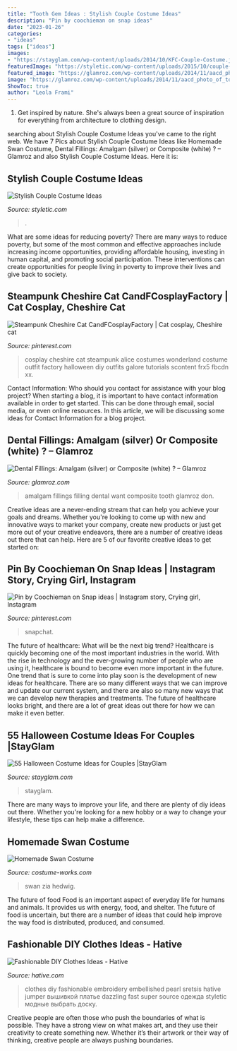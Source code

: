 ```yaml
---
title: "Tooth Gem Ideas : Stylish Couple Costume Ideas"
description: "Pin by coochieman on snap ideas"
date: "2023-01-26"
categories:
- "ideas"
tags: ["ideas"]
images:
- "https://stayglam.com/wp-content/uploads/2014/10/KFC-Couple-Costume.jpg"
featuredImage: "https://styletic.com/wp-content/uploads/2015/10/couple-costume-ideas/14-couple-costume-ideas.jpg"
featured_image: "https://glamroz.com/wp-content/uploads/2014/11/aacd_photo_of_tooth_colored_fillings.jpg"
image: "https://glamroz.com/wp-content/uploads/2014/11/aacd_photo_of_tooth_colored_fillings.jpg"
ShowToc: true
author: "Leola Frami"
---
```



1. Get inspired by nature. She's always been a great source of inspiration for everything from architecture to clothing design.

	

		
searching about Stylish Couple Costume Ideas you've came to the right web. We have 7 Pics about Stylish Couple Costume Ideas like Homemade Swan Costume, Dental Fillings: Amalgam (silver) or Composite (white) ? – Glamroz and also Stylish Couple Costume Ideas. Here it is:
		
    
## Stylish Couple Costume Ideas

<img loading=lazy src="https://styletic.com/wp-content/uploads/2015/10/couple-costume-ideas/14-couple-costume-ideas.jpg" onerror="this.onerror=null;this.src='https://tse3.mm.bing.net/th?id=OIP.5eWxGIdwOPKB9GWIwHUfMAHaJ4&amp;pid=15.1';" alt="Stylish Couple Costume Ideas">

_Source: styletic.com_

>. 

	

What are some ideas for reducing poverty?
There are many ways to reduce poverty, but some of the most common and effective approaches include increasing income opportunities, providing affordable housing, investing in human capital, and promoting social participation. These interventions can create opportunities for people living in poverty to improve their lives and give back to society.

    
## Steampunk Cheshire Cat CandFCosplayFactory | Cat Cosplay, Cheshire Cat

<img loading=lazy src="https://i.pinimg.com/736x/00/5f/e4/005fe4d76d935d8d97066f8dbaf90bbc.jpg" onerror="this.onerror=null;this.src='https://tse3.mm.bing.net/th?id=OIP.TvadUuALMGl_Y-MINQMWhQHaL7&amp;pid=15.1';" alt="Steampunk Cheshire Cat CandFCosplayFactory | Cat cosplay, Cheshire cat">

_Source: pinterest.com_

>cosplay cheshire cat steampunk alice costumes wonderland costume outfit factory halloween diy outfits galore tutorials scontent frx5 fbcdn xx. 

	

Contact Information: Who should you contact for assistance with your blog project?
When starting a blog, it is important to have contact information available in order to get started. This can be done through email, social media, or even online resources. In this article, we will be discussing some ideas for Contact Information for a blog project.

    
## Dental Fillings: Amalgam (silver) Or Composite (white) ? – Glamroz

<img loading=lazy src="https://glamroz.com/wp-content/uploads/2014/11/aacd_photo_of_tooth_colored_fillings.jpg" onerror="this.onerror=null;this.src='https://tse3.mm.bing.net/th?id=OIP.gHs4PLIbopp_KzcDfnxeDwHaC-&amp;pid=15.1';" alt="Dental Fillings: Amalgam (silver) or Composite (white) ? – Glamroz">

_Source: glamroz.com_

>amalgam fillings filling dental want composite tooth glamroz don. 

	

Creative ideas are a never-ending stream that can help you achieve your goals and dreams. Whether you're looking to come up with new and innovative ways to market your company, create new products or just get more out of your creative endeavors, there are a number of creative ideas out there that can help. Here are 5 of our favorite creative ideas to get started on: 

    
## Pin By Coochieman On Snap Ideas | Instagram Story, Crying Girl, Instagram

<img loading=lazy src="https://i.pinimg.com/736x/81/8c/c3/818cc39af2b262c4a7bff1bf922cd98a.jpg" onerror="this.onerror=null;this.src='https://tse2.mm.bing.net/th?id=OIP.iEoKliUEbY0M9aTQCbRhTQHaNL&amp;pid=15.1';" alt="Pin by Coochieman on Snap ideas | Instagram story, Crying girl, Instagram">

_Source: pinterest.com_

>snapchat. 

	

The future of healthcare: What will be the next big trend?
Healthcare is quickly becoming one of the most important industries in the world. With the rise in technology and the ever-growing number of people who are using it, healthcare is bound to become even more important in the future. One trend that is sure to come into play soon is the development of new ideas for healthcare. There are so many different ways that we can improve and update our current system, and there are also so many new ways that we can develop new therapies and treatments. The future of healthcare looks bright, and there are a lot of great ideas out there for how we can make it even better.

    
## 55 Halloween Costume Ideas For Couples |StayGlam

<img loading=lazy src="https://stayglam.com/wp-content/uploads/2014/10/KFC-Couple-Costume.jpg" onerror="this.onerror=null;this.src='https://tse1.mm.bing.net/th?id=OIP.R0JOhM9BUr2ljCo5xGiziAAAAA&amp;pid=15.1';" alt="55 Halloween Costume Ideas for Couples |StayGlam">

_Source: stayglam.com_

>stayglam. 

	

There are many ways to improve your life, and there are plenty of diy ideas out there. Whether you're looking for a new hobby or a way to change your lifestyle, these tips can help make a difference.

    
## Homemade Swan Costume

<img loading=lazy src="https://photos.costume-works.com/full/swan1.jpg" onerror="this.onerror=null;this.src='https://tse1.mm.bing.net/th?id=OIP.038vfJCkO743XCgQbmV2nAHaLq&amp;pid=15.1';" alt="Homemade Swan Costume">

_Source: costume-works.com_

>swan zia hedwig. 

	

The future of food
Food is an important aspect of everyday life for humans and animals. It provides us with energy, food, and shelter. The future of food is uncertain, but there are a number of ideas that could help improve the way food is distributed, produced, and consumed.

    
## Fashionable DIY Clothes Ideas - Hative

<img loading=lazy src="https://hative.com/wp-content/uploads/2015/01/diy-clothes-ideas/2-fashionable-diy-clothes-ideas.jpg" onerror="this.onerror=null;this.src='https://tse4.mm.bing.net/th?id=OIP.E4ozM-lh5K1JVu9b_Llm2gHaLH&amp;pid=15.1';" alt="Fashionable DIY Clothes Ideas - Hative">

_Source: hative.com_

>clothes diy fashionable embroidery embellished pearl sretsis hative jumper вышивкой платье dazzling fast super source одежда styletic модные выбрать доску. 

	

Creative people are often those who push the boundaries of what is possible. They have a strong view on what makes art, and they use their creativity to create something new. Whether it’s their artwork or their way of thinking, creative people are always pushing boundaries.

